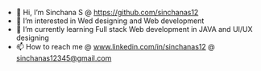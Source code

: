 - 👋 Hi, I’m Sinchana S @ https://github.com/sinchanas12
- 👀 I’m interested in Wed designing and Web development 
- 🌱 I’m currently learning Full stack Web development in JAVA and UI/UX designing 
- 📫 How to reach me @ www.linkedin.com/in/sinchanas12 @ sinchanas12345@gmail.com


<!---
sinchanas12/sinchanas12 is a ✨ special ✨ repository because its `README.md` (this file) appears on your GitHub profile.
You can click the Preview link to take a look at your changes.
--->
